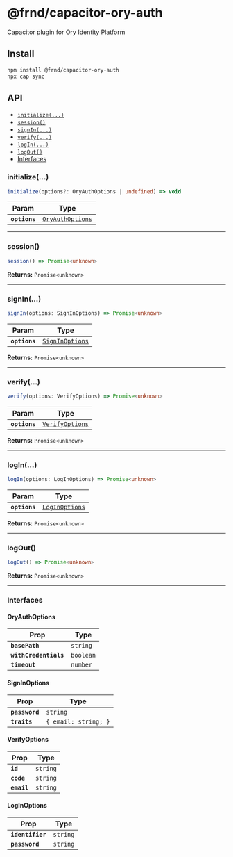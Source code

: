 # @frnd/capacitor-ory-auth

Capacitor plugin for Ory Identity Platform

## Install

```bash
npm install @frnd/capacitor-ory-auth
npx cap sync
```

## API

<docgen-index>

* [`initialize(...)`](#initialize)
* [`session()`](#session)
* [`signIn(...)`](#signin)
* [`verify(...)`](#verify)
* [`logIn(...)`](#login)
* [`logOut()`](#logout)
* [Interfaces](#interfaces)

</docgen-index>

<docgen-api>
<!--Update the source file JSDoc comments and rerun docgen to update the docs below-->

### initialize(...)

```typescript
initialize(options?: OryAuthOptions | undefined) => void
```

| Param         | Type                                                      |
| ------------- | --------------------------------------------------------- |
| **`options`** | <code><a href="#oryauthoptions">OryAuthOptions</a></code> |

--------------------


### session()

```typescript
session() => Promise<unknown>
```

**Returns:** <code>Promise&lt;unknown&gt;</code>

--------------------


### signIn(...)

```typescript
signIn(options: SignInOptions) => Promise<unknown>
```

| Param         | Type                                                    |
| ------------- | ------------------------------------------------------- |
| **`options`** | <code><a href="#signinoptions">SignInOptions</a></code> |

**Returns:** <code>Promise&lt;unknown&gt;</code>

--------------------


### verify(...)

```typescript
verify(options: VerifyOptions) => Promise<unknown>
```

| Param         | Type                                                    |
| ------------- | ------------------------------------------------------- |
| **`options`** | <code><a href="#verifyoptions">VerifyOptions</a></code> |

**Returns:** <code>Promise&lt;unknown&gt;</code>

--------------------


### logIn(...)

```typescript
logIn(options: LogInOptions) => Promise<unknown>
```

| Param         | Type                                                  |
| ------------- | ----------------------------------------------------- |
| **`options`** | <code><a href="#loginoptions">LogInOptions</a></code> |

**Returns:** <code>Promise&lt;unknown&gt;</code>

--------------------


### logOut()

```typescript
logOut() => Promise<unknown>
```

**Returns:** <code>Promise&lt;unknown&gt;</code>

--------------------


### Interfaces


#### OryAuthOptions

| Prop                  | Type                 |
| --------------------- | -------------------- |
| **`basePath`**        | <code>string</code>  |
| **`withCredentials`** | <code>boolean</code> |
| **`timeout`**         | <code>number</code>  |


#### SignInOptions

| Prop           | Type                            |
| -------------- | ------------------------------- |
| **`password`** | <code>string</code>             |
| **`traits`**   | <code>{ email: string; }</code> |


#### VerifyOptions

| Prop        | Type                |
| ----------- | ------------------- |
| **`id`**    | <code>string</code> |
| **`code`**  | <code>string</code> |
| **`email`** | <code>string</code> |


#### LogInOptions

| Prop             | Type                |
| ---------------- | ------------------- |
| **`identifier`** | <code>string</code> |
| **`password`**   | <code>string</code> |

</docgen-api>

